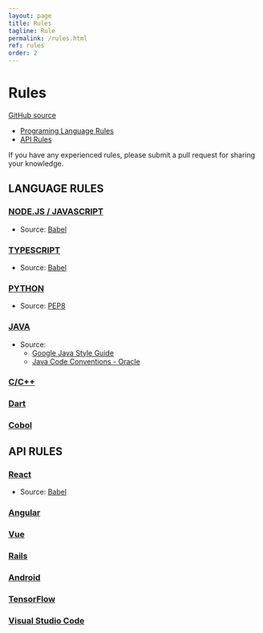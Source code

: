 ```yaml
---
layout: page
title: Rules
tagline: Rule
permalink: /rules.html
ref: rules
order: 2
---
```


# Rules 

[GitHub source](https://github.com/devreplay/devreplay/tree/master/src/rules)

* [Programing Language Rules](#language-rules)
* [API Rules](#api-rules)

If you have any experienced rules, please submit a pull request for sharing your knowledge.

## LANGUAGE RULES

### [NODE.JS / JAVASCRIPT](https://github.com/devreplay/devreplay/blob/master/src/rules/javascript.ts)

* Source: [Babel](https://babeljs.io/)

### [TYPESCRIPT](https://github.com/devreplay/devreplay/blob/master/src/rules/typescript.ts)

* Source: [Babel](https://babeljs.io/)

### [PYTHON](https://github.com/devreplay/devreplay/blob/master/src/rules/python.ts)

* Source: [PEP8](https://www.python.org/dev/peps/pep-0008/)

### [JAVA](https://github.com/devreplay/devreplay/blob/master/src/rules/java.ts)

* Source:
    * [Google Java Style Guide](https://google.github.io/styleguide/javaguide.html)
    * [Java Code Conventions - Oracle](https://www.oracle.com/technetwork/java/codeconventions-150003.pdf)

### [C/C++](https://github.com/devreplay/devreplay/blob/master/src/rules/c.ts)

### [Dart](https://github.com/devreplay/devreplay/blob/master/src/rules/dart.ts)

### [Cobol](https://github.com/devreplay/devreplay/blob/master/src/rules/cobol.ts)

## API RULES

### [React](https://github.com/devreplay/devreplay/blob/master/src/rules/react.ts)

* Source: [Babel](https://babeljs.io/)

### [Angular](https://github.com/devreplay/devreplay/blob/master/src/rules/angular.ts)

### [Vue](https://github.com/devreplay/devreplay/blob/master/src/rules/vue.ts)

### [Rails](https://github.com/devreplay/devreplay/blob/master/src/rules/rails.ts)

### [Android](https://github.com/devreplay/devreplay/blob/master/src/rules/android.ts)

### [TensorFlow](https://github.com/devreplay/devreplay/blob/master/src/rules/tensorflow.ts)

### [Visual Studio Code](https://github.com/devreplay/devreplay/blob/master/src/rules/vscode.ts)
